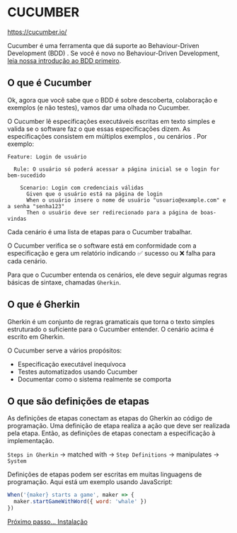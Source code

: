# CUCUMBER

https://cucumber.io/

Cucumber é uma ferramenta que dá suporte ao Behaviour-Driven Development (BDD) . Se você é novo no Behaviour-Driven Development, [leia nossa introdução ao BDD primeiro](./docs/bdd.md).

## O que é Cucumber 

Ok, agora que você sabe que o BDD é sobre descoberta, colaboração e exemplos (e não testes), vamos dar uma olhada no Cucumber.

O Cucumber lê especificações executáveis ​​escritas em texto simples e valida se o software faz o que essas especificações dizem. As especificações consistem em múltiplos exemplos , ou cenários . Por exemplo:

```gherkin
Feature: Login de usuário
  
  Rule: O usuário só poderá acessar a página inicial se o login for bem-sucedido

    Scenario: Login com credenciais válidas
      Given que o usuário está na página de login
      When o usuário insere o nome de usuário "usuario@example.com" e a senha "senha123"
      Then o usuário deve ser redirecionado para a página de boas-vindas
```

Cada cenário é uma lista de etapas para o Cucumber trabalhar. 

O Cucumber verifica se o software está em conformidade com a especificação e gera um relatório indicando ✅ sucesso ou ❌ falha para cada cenário.

Para que o Cucumber entenda os cenários, ele deve seguir algumas regras básicas de sintaxe, chamadas `Gherkin`.

## O que é Gherkin

Gherkin é um conjunto de regras gramaticais que torna o texto simples estruturado o suficiente para o Cucumber entender. O cenário acima é escrito em Gherkin.

O Cucumber serve a vários propósitos:

- Especificação executável inequívoca
- Testes automatizados usando Cucumber
- Documentar como o sistema realmente se comporta

## O que são definições de etapas 

As definições de etapas conectam as etapas do Gherkin ao código de programação. 
Uma definição de etapa realiza a ação que deve ser realizada pela etapa. 
Então, as definições de etapas conectam a especificação à implementação.

`Steps in Gherkin` -> matched with -> `Step Definitions` -> manipulates -> `System`


Definições de etapas podem ser escritas em muitas linguagens de programação. Aqui está um exemplo usando JavaScript:

```javascript
When('{maker} starts a game', maker => {
  maker.startGameWithWord({ word: 'whale' })
})
```

[Próximo passo... Instalação](./docs/install.md)